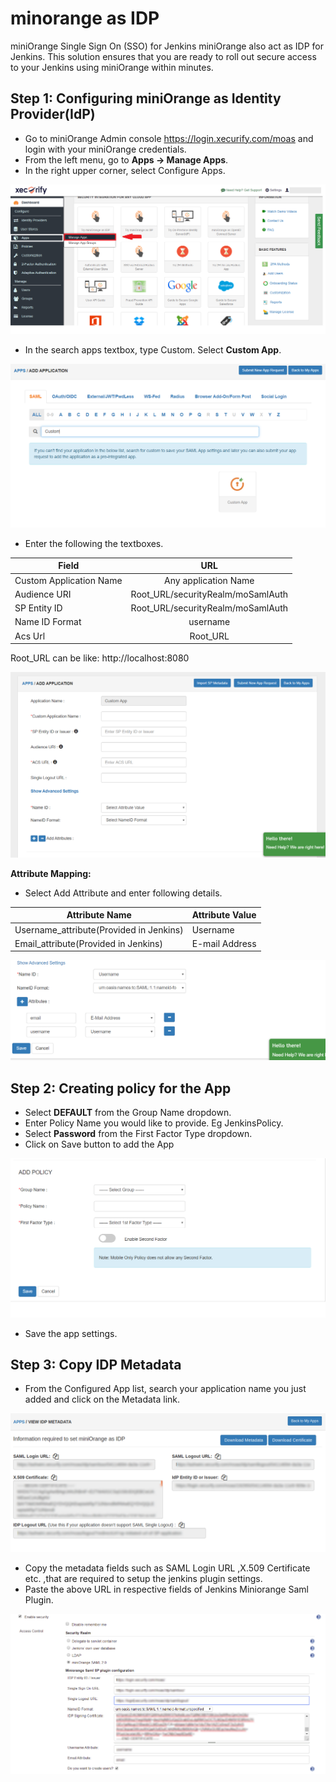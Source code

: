 # minorange as IDP

miniOrange Single Sign On (SSO) for Jenkins  miniOrange also act as IDP for Jenkins. This solution ensures that you are ready to roll out secure access to your Jenkins using miniOrange within minutes.

## Step 1: Configuring miniOrange as Identity Provider(IdP) ##

* Go to miniOrange Admin console https://login.xecurify.com/moas and login with your miniOrange credentials.
* From the left menu, go to **Apps -> Manage Apps**.
* In the right upper corner, select Configure Apps.
 
 ![image_1](/docs/images/miniorange_as_idp/miniorange_manage_app_1.png)
 
* In the search apps textbox, type Custom. Select **Custom App**.
 
 ![image_2](/docs/images/miniorange_as_idp/miniorange_custom_app_3.png)
 
* Enter the following the textboxes.

| Field  | URL |         
| ------------- |:-------------:|
| Custom Application Name  | Any application Name | 
| Audience URI | Root_URL/securityRealm/moSamlAuth |  
| SP Entity ID | Root_URL/securityRealm/moSamlAuth |  
| Name ID Format | username | 
| Acs Url | Root_URL | 

Root_URL can be like: http://localhost:8080

![image_3](/docs/images/miniorange_as_idp/miniorange_app_edit_4.png)

**Attribute Mapping:**
* Select Add Attribute and enter following details.

| Attribute Name | Attribute Value | 
| --- | --- |
| Username_attribute(Provided in Jenkins) | Username | 
| Email_attribute(Provided in Jenkins) | E-mail Address | 

![image_4](/docs/images/miniorange_as_idp/miniorange_attribute_5.PNG)

## Step 2: Creating policy for the App ##
* Select **DEFAULT** from the Group Name dropdown.
* Enter Policy Name you would like to provide. Eg JenkinsPolicy.
* Select **Password** from the First Factor Type dropdown.
* Click on Save button to add the App

![image_5](/docs/images/miniorange_as_idp/miniorange_policy_6.png)

* Save the app settings.

## Step 3: Copy IDP Metadata ##
* From the Configured App list, search your application name you just added and click on the Metadata link.

![image_7](/docs/images/miniorange_as_idp/miniorange_idp_metadata_8.png)

 * Copy the metadata fields such as SAML Login URL ,X.509 Certificate etc. ,that are required to setup the jenkins plugin settings.
* Paste the above URL in respective fields of Jenkins Miniorange Saml Plugin.

![image_8](/docs/images/miniorange_as_idp/config_jenkins_9.png)
